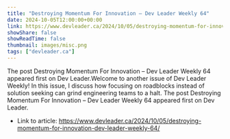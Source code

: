 ```yaml
---
title: "Destroying Momentum For Innovation – Dev Leader Weekly 64"
date: 2024-10-05T12:00:00+00:00
link: https://www.devleader.ca/2024/10/05/destroying-momentum-for-innovation-dev-leader-weekly-64/
showShare: false
showReadTime: false
thumbnail: images/misc.png
tags: ["devleader.ca"]
---
```

The post Destroying Momentum For Innovation – Dev Leader Weekly 64 appeared first on Dev Leader.Welcome to another issue of Dev Leader Weekly! In this issue, I discuss how focusing on roadblocks instead of solution seeking can grind engineering teams to a halt.
The post Destroying Momentum For Innovation – Dev Leader Weekly 64 appeared first on Dev Leader.

- Link to article: https://www.devleader.ca/2024/10/05/destroying-momentum-for-innovation-dev-leader-weekly-64/